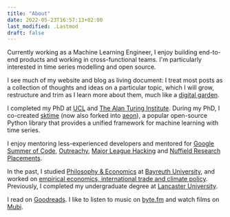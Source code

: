 ```yaml
---
title: "About"
date: 2022-05-23T16:57:13+02:00
last_modified: .Lastmod
draft: false
---
```


Currently working as a Machine Learning Engineer, I enjoy building end-to-end products and working in cross-functional teams. 
I'm particularly interested in time series modelling and open source. 

I see much of my website and blog as living document: I treat most posts as a collection of thoughts and ideas on a particular topic, which I will grow, restructure and trim as I learn more about them, much like a [digital garden](https://nicolasbouliane.com/blog/digital-gardening).

I completed my PhD at [UCL] and [The Alan Turing Institute]. 
During my PhD, I co-created [sktime] (now also forked into [aeon]), a popular open-source Python library that provides a unified framework for machine learning with time series. 

I enjoy mentoring less-experienced developers and mentored for [Google Summer of Code], [Outreachy], [Major League Hacking] and [Nuffield Research Placements].

In the past, I studied [Philosophy & Economics] at [Bayreuth University], and worked on [empirical economics, international trade and climate policy]. Previously, I completed my undergraduate degree at [Lancaster University].

I read on [Goodreads]. I like to listen to music on [byte.fm] and watch films on [Mubi].

[UCL]: https://www.ucl.ac.uk/
[The Alan Turing Institute]: https://www.turing.ac.uk/
[sktime]: https://github.com/sktime/sktime
[aeon]: https://github.com/aeon-toolkit/aeon
[Google Summer of Code]: https://summerofcode.withgoogle.com/
[Outreachy]: https://www.outreachy.org/
[Major League Hacking]: https://mlh.io/
[Nuffield Research Placements]: https://www.nuffieldresearchplacements.org/
[empirical economics, international trade and climate policy]: https://www.sciencedirect.com/science/article/abs/pii/S0921800917316075
[Philosophy & Economics]: https://www.uni-bayreuth.de/en/master/philosophy-economics
[Bayreuth University]: https://www.uni-bayreuth.de/en
[Lancaster University]: https://www.lancaster.ac.uk/
[Goodreads]: https://www.goodreads.com/mloning
[byte.fm]: https://www.byte.fm/
[Mubi]: https://mubi.com/
